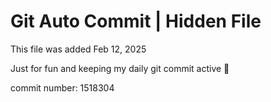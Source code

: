 # Git Auto Commit | Hidden File

This file was added Feb 12, 2025

Just for fun and keeping my daily git commit active 🤪

commit number: 1518304
